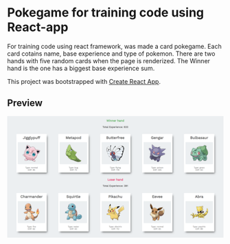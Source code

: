# Pokegame for training code using React-app
For training code using react framework, was made a card pokegame.
Each card cotains name, base experience and type of pokemon.
There are two hands with five random cards when the page is renderized.
The Winner hand is the one has a biggest base experience sum.

This project was bootstrapped with [Create React App](https://github.com/facebook/create-react-app).

## Preview

![Pokegame](/public/gameImage.PNG)

